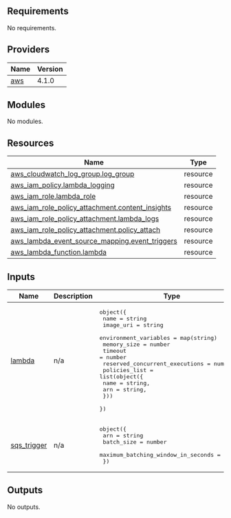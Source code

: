 <!-- BEGIN_TF_DOCS -->
## Requirements

No requirements.

## Providers

| Name | Version |
|------|---------|
| <a name="provider_aws"></a> [aws](#provider\_aws) | 4.1.0 |

## Modules

No modules.

## Resources

| Name | Type |
|------|------|
| [aws_cloudwatch_log_group.log_group](https://registry.terraform.io/providers/hashicorp/aws/latest/docs/resources/cloudwatch_log_group) | resource |
| [aws_iam_policy.lambda_logging](https://registry.terraform.io/providers/hashicorp/aws/latest/docs/resources/iam_policy) | resource |
| [aws_iam_role.lambda_role](https://registry.terraform.io/providers/hashicorp/aws/latest/docs/resources/iam_role) | resource |
| [aws_iam_role_policy_attachment.content_insights](https://registry.terraform.io/providers/hashicorp/aws/latest/docs/resources/iam_role_policy_attachment) | resource |
| [aws_iam_role_policy_attachment.lambda_logs](https://registry.terraform.io/providers/hashicorp/aws/latest/docs/resources/iam_role_policy_attachment) | resource |
| [aws_iam_role_policy_attachment.policy_attach](https://registry.terraform.io/providers/hashicorp/aws/latest/docs/resources/iam_role_policy_attachment) | resource |
| [aws_lambda_event_source_mapping.event_triggers](https://registry.terraform.io/providers/hashicorp/aws/latest/docs/resources/lambda_event_source_mapping) | resource |
| [aws_lambda_function.lambda](https://registry.terraform.io/providers/hashicorp/aws/latest/docs/resources/lambda_function) | resource |

## Inputs

| Name | Description | Type | Default | Required |
|------|-------------|------|---------|:--------:|
| <a name="input_lambda"></a> [lambda](#input\_lambda) | n/a | <pre>object({<br>    name                           = string<br>    image_uri                      = string<br>    environment_variables          = map(string)<br>    memory_size                    = number<br>    timeout                        = number<br>    reserved_concurrent_executions = number<br>    policies_list = list(object({<br>      name = string,<br>      arn  = string,<br>    }))<br>  })</pre> | n/a | yes |
| <a name="input_sqs_trigger"></a> [sqs\_trigger](#input\_sqs\_trigger) | n/a | <pre>object({<br>    arn                                = string<br>    batch_size                         = number<br>    maximum_batching_window_in_seconds = number<br>  })</pre> | n/a | yes |

## Outputs

No outputs.
<!-- END_TF_DOCS -->